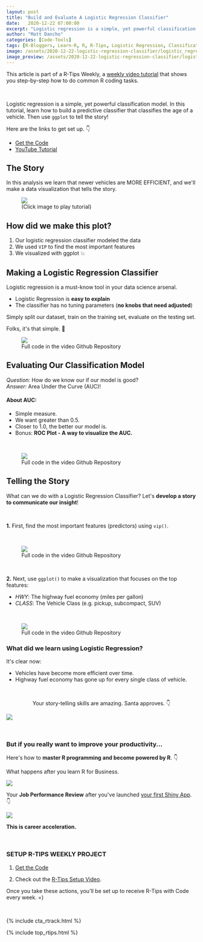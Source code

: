 ```yaml
---
layout: post
title: "Build and Evaluate A Logistic Regression Classifier"
date:   2020-12-22 07:00:00
excerpt: "Logistic regression is a simple, yet powerful classification model. In this  tutorial, learn how to build a predictive classifier that classifies the age of a vehicle."
author: "Matt Dancho"
categories: [Code-Tools]
tags: [R-Bloggers, Learn-R, R, R-Tips, Logistic Regression, Classification]
image: /assets/2020-12-22-logistic-regression-classifier/logistic_regression_cover.jpg
image_preview: /assets/2020-12-22-logistic-regression-classifier/logistic_regression_cover.jpg
---
```




This article is part of a R-Tips Weekly, a [weekly video tutorial](https://mailchi.mp/business-science/r-tips-newsletter) that shows you step-by-step how to do common R coding tasks.

<br/>

Logistic regression is a simple, yet powerful classification model. In this  tutorial, learn how to build a predictive classifier that classifies the age of a vehicle. Then use `ggplot` to tell the story! 

Here are the links to get set up. 👇

- [Get the Code](https://mailchi.mp/business-science/r-tips-newsletter)
- [YouTube Tutorial](https://youtu.be/Qi-sVE0SWFc)


## The Story

In this analysis we learn that newer vehicles are MORE EFFICIENT, and we'll make a data visualization that tells the story.

<figure class="text-center">
  <a href="https://youtu.be/Qi-sVE0SWFc"><img src="/assets/2020-12-22-logistic-regression-classifier/video_thumb.jpg" border="0" /></a>
  <figcaption>(Click image to play tutorial)</figcaption>
</figure>


## How did we make this plot?

1. Our logistic regression classifier modeled the data
2. We used `VIP` to find the most important features
3. We visualized with ggplot 💥



## Making a Logistic Regression Classifier

Logistic regression is a must-know tool in your data science arsenal. 

- Logistic Regression is **easy to explain**
- The classifier has no tuning parameters (**no knobs that need adjusted**)

Simply split our dataset, train on the training set, evaluate on the testing set.

Folks, it's that simple. 👏

<figure class="text-center">
  <img src="/assets/2020-12-22-logistic-regression-classifier/split_train_predict.jpg" border="0" />
  <figcaption>Full code in the video Github Repository</figcaption>
</figure>



## Evaluating Our Classification Model

_Question:_ How do we know our if our model is good? <br>
_Answer:_ Area Under the Curve (AUC)!

#### About AUC:

- Simple measure.
- We want greater than 0.5.
- Closer to 1.0, the better our model is. 
- Bonus: **ROC Plot - A way to visualize the AUC.**

<br>

<figure class="text-center">
  <img src="/assets/2020-12-22-logistic-regression-classifier/auc_plot.jpg" border="0" />
  <figcaption>Full code in the video Github Repository</figcaption>
</figure>



## Telling the Story

What can we do with a Logistic Regression Classifier? Let's **develop a story to communicate our insight**!

<br>

**1.** First, find the most important features (predictors) using `vip()`.

<br>

<figure class="text-center">
  <img src="/assets/2020-12-22-logistic-regression-classifier/feature_importance.jpg" border="0" />
  <figcaption>Full code in the video Github Repository</figcaption>
</figure>


<br>

**2.** Next, use `ggplot()` to make a visualization that focuses on the top features:
- _HWY_: The highway fuel economy (miles per gallon)
- _CLASS_: The Vehicle Class (e.g. pickup, subcompact, SUV) 

<br>

<figure class="text-center">
  <img src="/assets/2020-12-22-logistic-regression-classifier/logistic_regression_fuel_economy.jpg" border="0" />
  <figcaption>Full code in the video Github Repository</figcaption>
</figure>


### What did we learn using Logistic Regression?

It's clear now:
- Vehicles have become more efficient over time. 
- Highway fuel economy has gone up for every single class of vehicle. 
 


<br>

<center><p>Your story-telling skills are amazing. Santa approves. 👇</p></center>

![](/assets/2020-12-22-logistic-regression-classifier/santa.gif)



<br>

### But if you really want to improve your productivity... 

Here's how to **master R programming and become powered by R**.  👇
 
What happens after you learn R for Business. 

![](/assets/2020-12-22-logistic-regression-classifier/tree.gif)


Your **Job Performance Review** after you've launched [your first Shiny App](https://www.business-science.io/business/2020/08/05/build-data-science-app-3-months.html). 👇

![](/assets/2020-12-22-logistic-regression-classifier/applause.gif)


**This is career acceleration.**



<br>

### SETUP R-TIPS WEEKLY PROJECT

1. [Get the Code](https://mailchi.mp/business-science/r-tips-newsletter)

2. Check out the [R-Tips Setup Video](https://youtu.be/F7aYV0RPyD0).

Once you take these actions, you'll be set up to receive R-Tips with Code every week. =)

<br>

{% include cta_rtrack.html %}

{% include top_rtips.html %}
